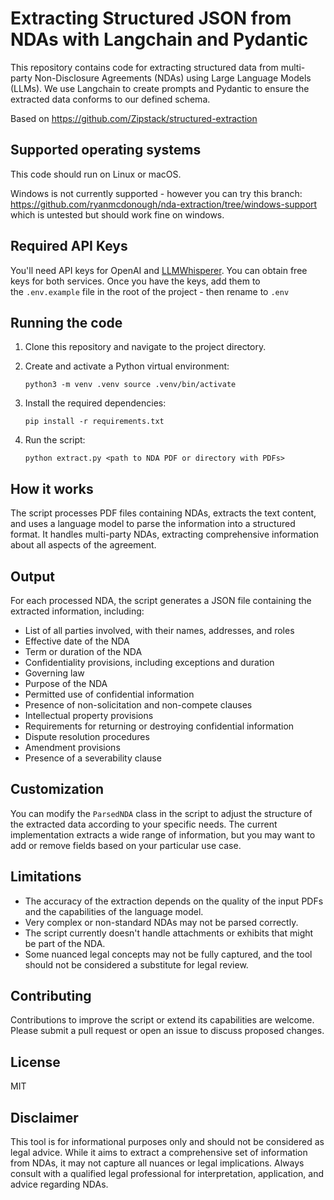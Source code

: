 Extracting Structured JSON from NDAs with Langchain and Pydantic
============================================================================

This repository contains code for extracting structured data from multi-party Non-Disclosure Agreements (NDAs) using Large Language Models (LLMs). We use Langchain to create prompts and Pydantic to ensure the extracted data conforms to our defined schema.

Based on https://github.com/Zipstack/structured-extraction


Supported operating systems
---------------------------

This code should run on Linux or macOS. 

Windows is not currently supported - however you can try this branch: https://github.com/ryanmcdonough/nda-extraction/tree/windows-support which is untested but should work fine on windows.

Required API Keys
-----------------

You'll need API keys for OpenAI and [LLMWhisperer](https://unstract.com/llmwhisperer/). You can obtain free keys for both services. Once you have the keys, add them to the `.env.example` file in the root of the project - then rename to `.env`

Running the code
----------------

1.  Clone this repository and navigate to the project directory.
2.  Create and activate a Python virtual environment:

    `python3 -m venv .venv
    source .venv/bin/activate`

3.  Install the required dependencies:

    `pip install -r requirements.txt`

4.  Run the script:

    `python extract.py <path to NDA PDF or directory with PDFs>`

How it works
------------

The script processes PDF files containing NDAs, extracts the text content, and uses a language model to parse the information into a structured format. It handles multi-party NDAs, extracting comprehensive information about all aspects of the agreement.

Output
------

For each processed NDA, the script generates a JSON file containing the extracted information, including:

-   List of all parties involved, with their names, addresses, and roles
-   Effective date of the NDA
-   Term or duration of the NDA
-   Confidentiality provisions, including exceptions and duration
-   Governing law
-   Purpose of the NDA
-   Permitted use of confidential information
-   Presence of non-solicitation and non-compete clauses
-   Intellectual property provisions
-   Requirements for returning or destroying confidential information
-   Dispute resolution procedures
-   Amendment provisions
-   Presence of a severability clause

Customization
-------------

You can modify the `ParsedNDA` class in the script to adjust the structure of the extracted data according to your specific needs. The current implementation extracts a wide range of information, but you may want to add or remove fields based on your particular use case.

Limitations
-----------

-   The accuracy of the extraction depends on the quality of the input PDFs and the capabilities of the language model.
-   Very complex or non-standard NDAs may not be parsed correctly.
-   The script currently doesn't handle attachments or exhibits that might be part of the NDA.
-   Some nuanced legal concepts may not be fully captured, and the tool should not be considered a substitute for legal review.

Contributing
------------

Contributions to improve the script or extend its capabilities are welcome. Please submit a pull request or open an issue to discuss proposed changes.

License
-------

MIT

Disclaimer
----------

This tool is for informational purposes only and should not be considered as legal advice. While it aims to extract a comprehensive set of information from NDAs, it may not capture all nuances or legal implications. Always consult with a qualified legal professional for interpretation, application, and advice regarding NDAs.
